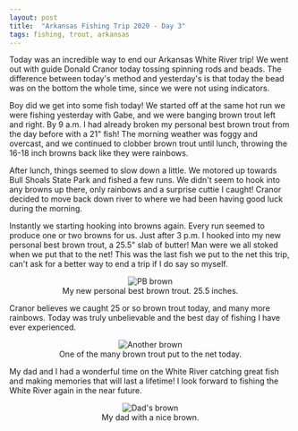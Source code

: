 ```yaml
---
layout: post
title:  "Arkansas Fishing Trip 2020 - Day 3"
tags: fishing, trout, arkansas
---
```


Today was an incredible way to end our Arkansas White River trip! We went out with guide Donald Cranor today tossing spinning rods and beads. The difference between today's method and yesterday's is that today the bead was on the bottom the whole time, since we were not using indicators. 

Boy did we get into some fish today! We started off at the same hot run we were fishing yesterday with Gabe, and we were banging brown trout left and right. By 9 a.m. I had already broken my personal best brown trout from the day before with a 21" fish! The morning weather was foggy and overcast, and we continued to clobber brown trout until lunch, throwing the 16-18 inch browns back like they were rainbows. 

After lunch, things seemed to slow down a little. We motored up towards Bull Shoals State Park and fished a few runs. We didn't seem to hook into any browns up there, only rainbows and a surprise cuttie I caught! Cranor decided to move back down river to where we had been having good luck during the morning. 

Instantly we starting hooking into browns again. Every run seemed to produce one or two browns for us. Just after 3 p.m. I hooked into my new personal best brown trout, a 25.5" slab of butter! Man were we all stoked when we put that to the net! This was the last fish we put to the net this trip, can't ask for a better way to end a trip if I do say so myself. 

<center>
<figure>
  <img src="{{site.baseurl}}/assets/2020/images/whiteriver10.JPG" alt="PB brown">
    <center><figcaption>My new personal best brown trout. 25.5 inches.</figcaption></center>
</figure>
</center>

Cranor believes we caught 25 or so brown trout today, and many more rainbows. Today was truly unbelievable and the best day of fishing I have ever experienced. 

<center>
<figure>
  <img src="{{site.baseurl}}/assets/2020/images/whiteriver11.jpeg" alt="Another brown">
    <center><figcaption>One of the many brown trout put to the net today.</figcaption></center>
</figure>
</center>

My dad and I had a wonderful time on the White River catching great fish and making memories that will last a lifetime! I look forward to fishing the White River again in the near future. 

<center>
<figure>
  <img src="{{site.baseurl}}/assets/2020/images/whiteriver12.jpeg" alt="Dad's brown">
    <center><figcaption>My dad with a nice brown.</figcaption></center>
</figure>
</center>